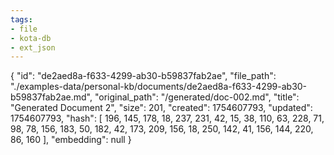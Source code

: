 ```yaml
---
tags:
- file
- kota-db
- ext_json
---
```

{
  "id": "de2aed8a-f633-4299-ab30-b59837fab2ae",
  "file_path": "./examples-data/personal-kb/documents/de2aed8a-f633-4299-ab30-b59837fab2ae.md",
  "original_path": "/generated/doc-002.md",
  "title": "Generated Document 2",
  "size": 201,
  "created": 1754607793,
  "updated": 1754607793,
  "hash": [
    196,
    145,
    178,
    18,
    237,
    231,
    42,
    15,
    38,
    110,
    63,
    228,
    71,
    98,
    78,
    156,
    183,
    50,
    182,
    42,
    173,
    209,
    156,
    18,
    250,
    142,
    41,
    156,
    144,
    220,
    86,
    160
  ],
  "embedding": null
}
